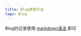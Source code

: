 ```yaml
---
title: Blog使用方法
tags: Blog
---
```


Blog的记录使用 [markdown语法](https://www.markdown.xyz/basic-syntax/) 即可

<!--more-->
